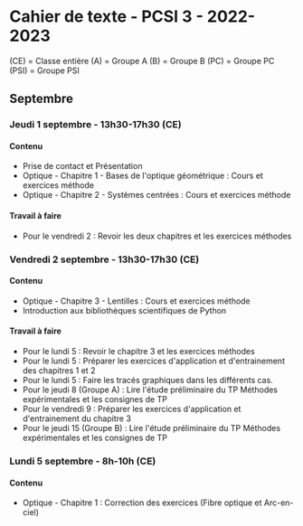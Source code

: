 # Cahier de texte - PCSI 3 - 2022-2023

(CE) = Classe entière
(A) = Groupe A
(B) = Groupe B
(PC) = Groupe PC
(PSI) = Groupe PSI

## Septembre

### Jeudi 1 septembre - 13h30-17h30 (CE)
#### Contenu
* Prise de contact et Présentation
* Optique - Chapitre 1 - Bases de l'optique géométrique : Cours et exercices méthode
* Optique - Chapitre 2 - Systèmes centrées : Cours et exercices méthode
#### Travail à faire
* Pour le vendredi 2 : Revoir les deux chapitres et les exercices méthodes

### Vendredi 2 septembre - 13h30-17h30 (CE)
#### Contenu
* Optique - Chapitre 3 - Lentilles : Cours et exercices méthode
* Introduction aux bibliothèques scientifiques de Python
#### Travail à faire
* Pour le lundi 5 : Revoir le chapitre 3 et les exercices méthodes
* Pour le lundi 5 : Préparer les exercices d'application et d'entrainement des chapitres 1 et 2
* Pour le lundi 5 : Faire les tracés graphiques dans les différents cas.
* Pour le jeudi 8 (Groupe A) : Lire l'étude préliminaire du TP Méthodes expérimentales et les consignes de TP
* Pour le vendredi 9 : Préparer les exercices d'application et d'entrainement du chapitre 3
* Pour le jeudi 15 (Groupe B) : Lire l'étude préliminaire du TP Méthodes expérimentales et les consignes de TP

### Lundi 5 septembre - 8h-10h (CE)
#### Contenu
* Optique - Chapitre 1 : Correction des exercices (Fibre optique et Arc-en-ciel)
